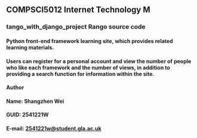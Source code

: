 ## COMPSCI5012 Internet Technology M 
### tango_with_django_project Rango source code


#### Python front-end framework learning site, which provides related learning materials.

#### Users can register for a personal account and view the number of people who like each framework and the number of views, in addition to providing a search function for information within the site.

#### Author
#### Name: Shangzhen Wei 
#### GUID: 2541221W
#### E-mail: 2541221w@student.gla.ac.uk

